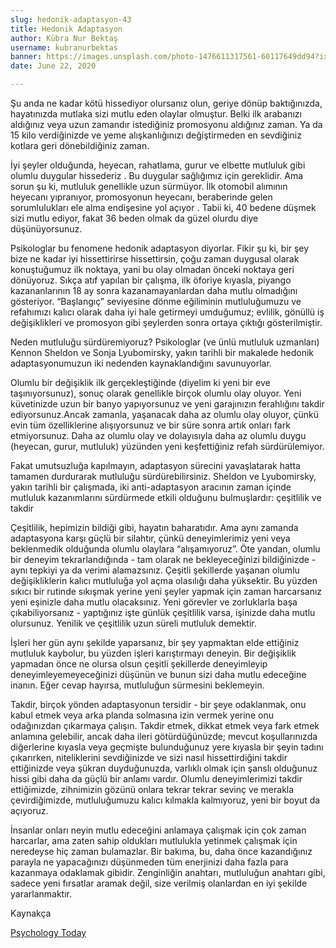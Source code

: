 ```yaml
---
slug: hedonik-adaptasyon-43
title: Hedonik Adaptasyon
author: Kübra Nur Bektaş
username: kubranurbektas
banner: https://images.unsplash.com/photo-1476611317561-60117649dd94?ixlib=rb-1.2.1&ixid=eyJhcHBfaWQiOjEyMDd9&auto=format&fit=crop&w=750&q=80
date: June 22, 2020

---
```

Şu anda ne kadar kötü hissediyor olursanız olun, geriye dönüp baktığınızda, hayatınızda mutlaka sizi mutlu eden olaylar olmuştur. Belki ilk arabanızı aldığınız veya uzun zamandır istediğiniz promosyonu aldığınız zaman. Ya da 15 kilo verdiğinizde ve yeme alışkanlığınızı değiştirmeden en sevdiğiniz kotlara geri dönebildiğiniz zaman.

İyi şeyler olduğunda, heyecan, rahatlama, gurur ve elbette mutluluk gibi olumlu duygular hissederiz . Bu duygular sağlığımız için gereklidir. Ama sorun şu ki, mutluluk genellikle uzun sürmüyor. İlk otomobil alımının heyecanı yıpranıyor, promosyonun heyecanı, beraberinde gelen sorumlulukları ele alma endişesine yol açıyor . Tabii ki, 40 bedene düşmek sizi mutlu ediyor, fakat 36 beden olmak da güzel olurdu diye düşünüyorsunuz.

Psikologlar bu fenomene hedonik adaptasyon diyorlar. Fikir şu ki, bir şey bize ne kadar iyi hissettirirse hissettirsin, çoğu zaman duygusal olarak konuştuğumuz ilk noktaya, yani bu olay olmadan önceki noktaya geri dönüyoruz. Sıkça atıf yapılan bir çalışma, ilk öforiye kıyasla, piyango kazananlarının 18 ay sonra kazanamayanlardan daha mutlu olmadığını gösteriyor. “Başlangıç” seviyesine dönme eğiliminin mutluluğumuzu ve refahımızı kalıcı olarak daha iyi hale getirmeyi umduğumuz; evlilik, gönüllü iş değişiklikleri ve promosyon gibi şeylerden sonra ortaya çıktığı gösterilmiştir.

Neden mutluluğu sürdüremiyoruz? Psikologlar (ve ünlü mutluluk uzmanları) Kennon Sheldon ve Sonja Lyubomirsky, yakın tarihli bir makalede hedonik adaptasyonumuzun iki nedenden kaynaklandığını savunuyorlar.

Olumlu bir değişiklik ilk gerçekleştiğinde (diyelim ki yeni bir eve taşınıyorsunuz), sonuç olarak genellikle birçok olumlu olay oluyor. Yeni küvetinizde uzun bir banyo yapıyorsunuz ve yeni garajınızın ferahlığını takdir ediyorsunuz.Ancak zamanla, yaşanacak daha az olumlu olay oluyor, çünkü evin tüm özelliklerine alışıyorsunuz ve bir süre sonra artık onları fark etmiyorsunuz. Daha az olumlu olay ve dolayısıyla daha az olumlu duygu (heyecan, gurur, mutluluk) yüzünden yeni keşfettiğiniz refah sürdürülemiyor.

Fakat umutsuzluğa kapılmayın, adaptasyon sürecini yavaşlatarak hatta tamamen durdurarak mutluluğu sürdürebilirsiniz. Sheldon ve Lyubomirsky, yakın tarihli bir çalışmada, iki anti-adaptasyon aracının zaman içinde mutluluk kazanımlarını sürdürmede etkili olduğunu bulmuşlardır: çeşitlilik ve takdir

Çeşitlilik, hepimizin bildiği gibi, hayatın baharatıdır. Ama aynı zamanda adaptasyona karşı güçlü bir silahtır, çünkü deneyimlerimiz yeni veya beklenmedik olduğunda olumlu olaylara “alışamıyoruz”. Öte yandan, olumlu bir deneyim tekrarlandığında - tam olarak ne bekleyeceğinizi bildiğinizde - aynı tepkiyi ya da verimi alamazsınız. Çeşitli şekillerde yaşanan olumlu değişikliklerin kalıcı mutluluğa yol açma olasılığı daha yüksektir. Bu yüzden sıkıcı bir rutinde sıkışmak yerine yeni şeyler yapmak için zaman harcarsanız yeni eşinizle daha mutlu olacaksınız. Yeni görevler ve zorluklarla başa çıkabiliyorsanız - yaptığınız işte günlük çeşitlilik varsa, işinizde daha mutlu olursunuz. Yenilik ve çeşitlilik uzun süreli mutluluk demektir.

İşleri her gün aynı şekilde yaparsanız, bir şey yapmaktan elde ettiğiniz mutluluk kaybolur, bu yüzden işleri karıştırmayı deneyin. Bir değişiklik yapmadan önce ne olursa olsun çeşitli şekillerde deneyimleyip deneyimleyemeyeceğinizi düşünün ve bunun sizi daha mutlu edeceğine inanın. Eğer cevap hayırsa, mutluluğun sürmesini beklemeyin.

Takdir, birçok yönden adaptasyonun tersidir - bir şeye odaklanmak, onu kabul etmek veya arka planda solmasına izin vermek yerine onu odağınızdan çıkarmaya çalışın. Takdir etmek, dikkat etmek veya fark etmek anlamına gelebilir, ancak daha ileri götürdüğünüzde; mevcut koşullarınızda diğerlerine kıyasla veya geçmişte bulunduğunuz yere kıyasla bir şeyin tadını çıkarırken, niteliklerini sevdiğinizde ve sizi nasıl hissettirdiğini takdir ettiğinizde veya şükran duyduğunuzda, varlıklı olmak için şanslı olduğunuz hissi gibi daha da güçlü bir anlamı vardır. Olumlu deneyimlerimizi takdir ettiğimizde, zihnimizin gözünü onlara tekrar tekrar sevinç ve merakla çevirdiğimizde, mutluluğumuzu kalıcı kılmakla kalmıyoruz, yeni bir boyut da açıyoruz.

İnsanlar onları neyin mutlu edeceğini anlamaya çalışmak için çok zaman harcarlar, ama zaten sahip oldukları mutlulukla yetinmek çalışmak için neredeyse hiç zaman bulamazlar. Bir bakıma, bu, daha önce kazandığınız parayla ne yapacağınızı düşünmeden tüm enerjinizi daha fazla para kazanmaya odaklamak gibidir. Zenginliğin anahtarı, mutluluğun anahtarı gibi, sadece yeni fırsatlar aramak değil, size verilmiş olanlardan en iyi şekilde yararlanmaktır.

Kaynakça

[Psychology Today](https://www.psychologytoday.com/us/blog/the-science-success/201208/how-keep-happiness-fading "Psychology Today")